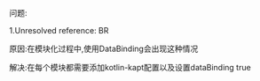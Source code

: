 问题:

1.Unresolved reference: BR


原因:在模块化过程中,使用DataBinding会出现这种情况


解决:在每个模块都需要添加kotlin-kapt配置以及设置dataBinding true
